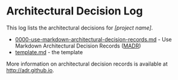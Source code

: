 # Architectural Decision Log

This log lists the architectural decisions for *[project name]*.

- [0000-use-markdown-architectural-decision-records.md](0000-use-markdown-architectural-decision-record) - Use Markdown Architectural Decision Records ([MADR](https://github.com/adr/madr/))
- [template.md](template/) - the template

More information on architectural decision records is available at <http://adr.github.io>.
